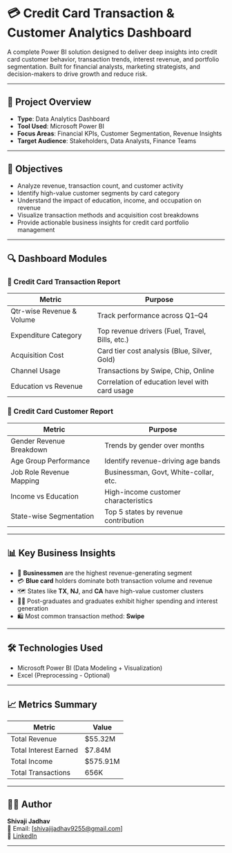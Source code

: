 # 💳 Credit Card Transaction & Customer Analytics Dashboard

A complete Power BI solution designed to deliver deep insights into credit card customer behavior, transaction trends, interest revenue, and portfolio segmentation. Built for financial analysts, marketing strategists, and decision-makers to drive growth and reduce risk.

---

## 📌 Project Overview

- **Type**: Data Analytics Dashboard
- **Tool Used**: Microsoft Power BI
- **Focus Areas**: Financial KPIs, Customer Segmentation, Revenue Insights
- **Target Audience**: Stakeholders, Data Analysts, Finance Teams

---

## 🎯 Objectives

- Analyze revenue, transaction count, and customer activity
- Identify high-value customer segments by card category
- Understand the impact of education, income, and occupation on revenue
- Visualize transaction methods and acquisition cost breakdowns
- Provide actionable business insights for credit card portfolio management

---

## 🔍 Dashboard Modules

### 🔹 Credit Card Transaction Report

| Metric                    | Purpose                                             |
|---------------------------|-----------------------------------------------------|
| Qtr-wise Revenue & Volume | Track performance across Q1–Q4                     |
| Expenditure Category      | Top revenue drivers (Fuel, Travel, Bills, etc.)    |
| Acquisition Cost          | Card tier cost analysis (Blue, Silver, Gold)       |
| Channel Usage             | Transactions by Swipe, Chip, Online                |
| Education vs Revenue      | Correlation of education level with card usage     |

### 🔸 Credit Card Customer Report

| Metric                    | Purpose                                             |
|---------------------------|-----------------------------------------------------|
| Gender Revenue Breakdown  | Trends by gender over months                       |
| Age Group Performance     | Identify revenue-driving age bands                 |
| Job Role Revenue Mapping  | Businessman, Govt, White-collar, etc.              |
| Income vs Education       | High-income customer characteristics               |
| State-wise Segmentation   | Top 5 states by revenue contribution               |

---

## 📊 Key Business Insights

- 💼 **Businessmen** are the highest revenue-generating segment
- 💳 **Blue card** holders dominate both transaction volume and revenue
- 🗺️ States like **TX**, **NJ**, and **CA** have high-value customer clusters
- 🧑‍🎓 Post-graduates and graduates exhibit higher spending and interest generation
- 🛍️ Most common transaction method: **Swipe**

---

## 🛠 Technologies Used

- Microsoft Power BI (Data Modeling + Visualization)
- Excel (Preprocessing - Optional)

---

## 📈 Metrics Summary

| Metric                | Value        |
|------------------------|-------------|
| Total Revenue          | $55.32M     |
| Total Interest Earned  | $7.84M      |
| Total Income           | $575.91M    |
| Total Transactions     | 656K        |

---

## 👨‍💼 Author

**Shivaji Jadhav**  
📧 Email: [shivajijadhav9255@gmail.com]  
🔗 [LinkedIn](https://www.linkedin.com/in/shivaji-jadhav-b0b565289)  

---
